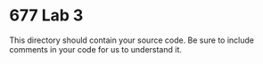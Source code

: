 # 677 Lab 3

This directory should contain your source code. Be sure to include comments in your code for us to understand it.
